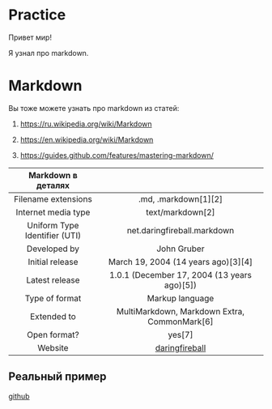 # Practice

Привет мир!

Я узнал про markdown.

 

# Markdown

Вы тоже можете узнать про markdown из статей: 

1. https://ru.wikipedia.org/wiki/Markdown

2. https://en.wikipedia.org/wiki/Markdown

3. https://guides.github.com/features/mastering-markdown/

 

|Markdown в деталях|                             |
|:--------------------:|:------------------------:|
|Filename extensions  |  .md, .markdown[1][2]|
|Internet media type | text/markdown[2]|
|Uniform Type Identifier (UTI) | net.daringfireball.markdown|
|Developed by | John Gruber|
|Initial release | March 19, 2004 (14 years ago)[3][4]|
|Latest release | 1.0.1 (December 17, 2004 (13 years ago)[5])|
|Type of format  |  Markup language|
|Extended to  | MultiMarkdown, Markdown Extra, CommonMark[6]|
|Open format?  | yes[7]|
|Website  |  [daringfireball](http://daringfireball.net/projects/markdown)|

 

## Реальный пример

[github](https://github.com/Microsoft/TypeScript/blob/master/README.md)

